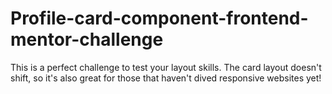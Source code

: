 # Profile-card-component-frontend-mentor-challenge
This is a perfect challenge to test your layout skills. The card layout doesn't shift, so it's also great for those that haven't dived responsive websites yet!

